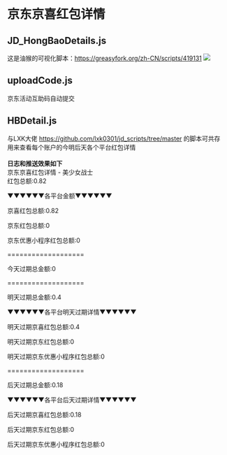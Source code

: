 # 京东京喜红包详情

## JD_HongBaoDetails.js
这是油猴的可视化脚本：https://greasyfork.org/zh-CN/scripts/419131
![](https://greasyfork.s3.us-east-2.amazonaws.com/qjktyrvnnwz8mlj4we7xspyhpzi2)

##  uploadCode.js
京东活动互助码自动提交

##  HBDetail.js
与LXK大佬 https://github.com/lxk0301/jd_scripts/tree/master 的脚本可共存<br>
用来查看每个账户的今明后天各个平台红包详情<br><br>
**日志和推送效果如下**<br>
京东京喜红包详情 - 美少女战士<br>
红包总额:0.82

▼▼▼▼▼▼各平台金额▼▼▼▼▼▼

京喜红包总额:0.82

京东红包总额:0

京东优惠小程序红包总额:0

===================

今天过期总金额:0

===================

明天过期总金额:0.4

▼▼▼▼▼▼各平台明天过期详情▼▼▼▼▼▼

明天过期京喜红包总额:0.4

明天过期京东红包总额:0

明天过期京东优惠小程序红包总额:0

===================

后天过期总金额:0.18

▼▼▼▼▼▼各平台后天过期详情▼▼▼▼▼▼

后天过期京喜红包总额:0.18

后天过期京东红包总额:0

后天过期京东优惠小程序红包总额:0
